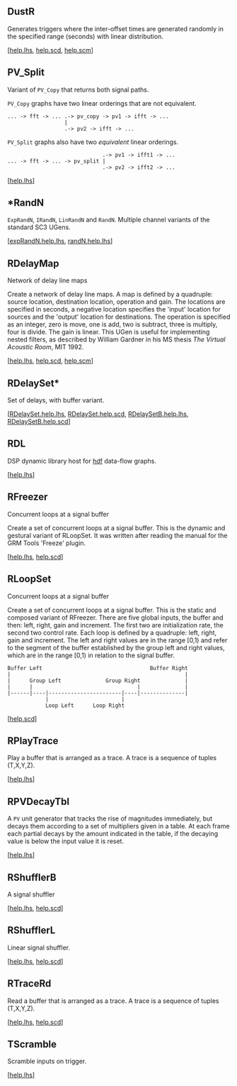 ## DustR

Generates triggers where the inter-offset times are generated randomly
in the specified range (seconds) with linear distribution.

[[help.lhs](?t=sc3-rdu&e=help/lhs/dustR.help.lhs),
 [help.scd](?t=sc3-rdu&e=help/scd/DustR.help.scd),
 [help.scm](?t=sc3-rdu&e=help/scm/dust-r.help.scm)]

## PV_Split

Variant of `PV_Copy` that returns both signal paths.

`PV_Copy` graphs have two linear orderings that are not equivalent.

~~~~
... -> fft -> ... .-> pv_copy -> pv1 -> ifft -> ...
                  |
                  .-> pv2 -> ifft -> ...
~~~~

`PV_Split` graphs also have two _equivalent_ linear orderings.

~~~~
                              .-> pv1 -> ifft1 -> ...
... -> fft -> ... -> pv_split |
                              .-> pv2 -> ifft2 -> ...
~~~~

[[help.lhs](?t=sc3-rdu&e=help/lhs/pv_split.help.lhs)]

## *RandN

`ExpRandN`, `IRandN`, `LinRandN` and `RandN`.  Multiple channel
variants of the standard SC3 UGens.

[[expRandN.help.lhs](?t=sc3-rdu&e=help/lhs/expRandN.help.lhs),
 [randN.help.lhs](?t=sc3-rdu&e=help/lhs/randN.help.lhs)]

## RDelayMap

Network of delay line maps

Create a network of delay line maps.  A map is defined by a
quadruple: source location, destination location, operation and
gain.  The locations are specified in seconds, a negative location
specifies the 'input' location for sources and the 'output'
location for destinations.  The operation is specified as an
integer, zero is move, one is add, two is subtract, three is
multiply, four is divide.  The gain is linear.  This UGen is
useful for implementing nested filters, as described by William
Gardner in his MS thesis _The Virtual Acoustic Room_, MIT 1992.

[[help.lhs](?t=sc3-rdu&e=help/lhs/rDelayMap.help.lhs),
 [help.scd](?t=sc3-rdu&e=help/scd/RDelayMap.help.scd),
 [help.scm](?t=sc3-rdu&e=help/scm/r-delay-map.help.scm)]

## RDelaySet*

Set of delays, with buffer variant.

[[RDelaySet.help.lhs](?t=sc3-rdu&e=help/lhs/rDelaySet.help.lhs),
 [RDelaySet.help.scd](?t=sc3-rdu&e=help/scd/RDelaySet.help.scd),
 [RDelaySetB.help.lhs](?t=sc3-rdu&e=help/lhs/rDelaySetB.help.lhs),
 [RDelaySetB.help.scd](?t=sc3-rdu&e=help/scd/RDelaySetB.help.scd)]

## RDL

DSP dynamic library host for [hdf](?t=hdf) data-flow graphs.

[[help.lhs](?t=sc3-rdu&e=help/lhs/rdl.help.lhs)]

## RFreezer

Concurrent loops at a signal buffer

Create a set of concurrent loops at a signal buffer.  This is the
dynamic and gestural variant of RLoopSet.  It was written after
reading the manual for the GRM Tools 'Freeze' plugin.

[[help.lhs](?t=sc3-rdu&e=help/lhs/rFreezer.help.lhs),
 [help.scd](?t=sc3-rdu&e=help/scd/RFreezer.help.scd)]

## RLoopSet

Concurrent loops at a signal buffer

Create a set of concurrent loops at a signal buffer.  This is the
static and composed variant of RFreezer.  There are five global
inputs, the buffer and then: left, right, gain and increment.  The
first two are initialization rate, the second two control rate.
Each loop is defined by a quadruple: left, right, gain and
increment.  The left and right values are in the range [0,1) and
refer to the segment of the buffer established by the group left
and right values, which are in the range [0,1) in relation to the
signal buffer.

~~~~
Buffer Left                                  Buffer Right
|                                                       |
|      Group Left              Group Right              |
|      |                                 |              |
|------|----|-----------------------|----|--------------|
            |                       |
            Loop Left      Loop Right
~~~~

[[help.scd](?t=sc3-rdu&e=help/scd/RLoopSet.help.scd)]

## RPlayTrace

Play a buffer that is arranged as a trace.  A trace is a sequence of
tuples (T,X,Y,Z).

[[help.lhs](?t=sc3-rdu&e=help/lhs/rPlayTrace.help.lhs)]

## RPVDecayTbl

A `PV` unit generator that tracks the rise of magnitudes immediately,
but decays them according to a set of multipliers given in a table.
At each frame each partial decays by the amount indicated in the table,
if the decaying value is below the input value it is reset.

[[help.lhs](?t=sc3-rdu&e=help/lhs/rpvDecayTbl.help.lhs)]

## RShufflerB

A signal shuffler

[[help.lhs](?t=sc3-rdu&e=help/lhs/rShufflerB.help.lhs),
 [help.scd](?t=sc3-rdu&e=help/scd/RShufflerB.help.scd)]

## RShufflerL

Linear signal shuffler.

[[help.lhs](?t=sc3-rdu&e=help/lhs/rShufflerL.help.lhs),
 [help.scd](?t=sc3-rdu&e=help/scd/RShufflerL.help.scd)]

## RTraceRd

Read a buffer that is arranged as a trace.  A trace is a sequence of
tuples (T,X,Y,Z).

[[help.lhs](?t=sc3-rdu&e=help/lhs/rTraceRd.help.lhs),
 [help.scd](?t=sc3-rdu&e=help/scd/RTraceRd.help.scd)]

## TScramble

Scramble inputs on trigger.

[[help.lhs](?t=sc3-rdu&e=help/lhs/tScramble.help.lhs)]
